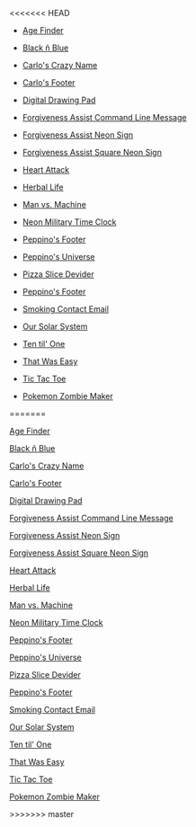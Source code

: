 <<<<<<< HEAD
<doctype html=""><title>CM85 Codepens</title> 

- [Age Finder](https://cm85.github.io/Codepen/age-finder/)  

- [Black ñ Blue](https://cm85.github.io/Codepen/black-n-blue/)  

- [Carlo's Crazy Name](https://cm85.github.io/Codepen/carlo-s-crazy-name/)  

- [Carlo's Footer](https://cm85.github.io/Codepen/carlo-s-footer/)  

- [Digital Drawing Pad](https://cm85.github.io/Codepen/digital-drawing-pad/)  

- [Forgiveness Assist Command Line Message](https://cm85.github.io/Codepen/forgiveness-assist-command-line-message/)  

- [Forgiveness Assist Neon Sign](https://cm85.github.io/Codepen/forgiveness-assist-neon-sign/)  

- [Forgiveness Assist Square Neon Sign](https://cm85.github.io/Codepen/forgiveness-assist-square-neon-sign/)  

- [Heart Attack](https://cm85.github.io/Codepen/heart-attack/)  

- [Herbal Life](https://cm85.github.io/Codepen/herbal-life/)  

- [Man vs. Machine](https://cm85.github.io/Codepen/man-vs-machine/)  

- [Neon Military Time Clock](https://cm85.github.io/Codepen/neon-o-clock/)  

- [Peppino's Footer](https://cm85.github.io/Codepen/peppino-s-footer/)  

- [Peppino's Universe](https://cm85.github.io/Codepen/peppino-s-universe/)  

- [Pizza Slice Devider](https://cm85.github.io/Codepen/pizza-slice-devider/)  

- [Peppino's Footer](https://cm85.github.io/Codepen/peppino-s-footer/)  

- [Smoking Contact Email](https://cm85.github.io/Codepen/smokin-contact/)  

- [Our Solar System](https://cm85.github.io/Codepen/solar-system/)  

- [Ten til' One](https://cm85.github.io/Codepen/ten-till-one/)  

- [That Was Easy](https://cm85.github.io/Codepen/that-was-easy/)  

- [Tic Tac Toe](https://cm85.github.io/Codepen/tic-tac-toe/)  

- [Pokemon Zombie Maker](https://cm85.github.io/Codepen/zombie-maker/)  

</doctype>
=======
<DOCTYPE html>
<html>
<head>
<title>CM85 Codepens</title>
</head>
<body>

<a href="https://cm85.github.io/Codepen/age-finder/">Age Finder</a><br>

<a href="https://cm85.github.io/Codepen/black-n-blue/">Black ñ Blue</a><br>

<a href="https://cm85.github.io/Codepen/carlo-s-crazy-name/">Carlo's Crazy Name</a><br>

<a href="https://cm85.github.io/Codepen/carlo-s-footer/">Carlo's Footer</a><br>

<a href="https://cm85.github.io/Codepen/digital-drawing-pad/">Digital Drawing Pad</a><br>

<a href="https://cm85.github.io/Codepen/forgiveness-assist-command-line-message/">Forgiveness Assist Command Line Message</a><br>

<a href="https://cm85.github.io/Codepen/forgiveness-assist-neon-sign/">Forgiveness Assist Neon Sign</a><br>

<a href="https://cm85.github.io/Codepen/forgiveness-assist-square-neon-sign/">Forgiveness Assist Square Neon Sign</a><br>

<a href="https://cm85.github.io/Codepen/heart-attack/">Heart Attack</a><br>

<a href="https://cm85.github.io/Codepen/herbal-life/">Herbal Life</a><br>

<a href="https://cm85.github.io/Codepen/man-vs-machine/">Man vs. Machine</a><br>

<a href="https://cm85.github.io/Codepen/neon-o-clock/">Neon Military Time Clock</a><br>

<a href="https://cm85.github.io/Codepen/peppino-s-footer/">Peppino's Footer</a><br>

<a href="https://cm85.github.io/Codepen/peppino-s-universe/">Peppino's Universe</a><br>

<a href="https://cm85.github.io/Codepen/pizza-slice-devider/">Pizza Slice Devider</a><br>

<a href="https://cm85.github.io/Codepen/peppino-s-footer/">Peppino's Footer</a><br>

<a href="https://cm85.github.io/Codepen/smokin-contact/">Smoking Contact Email</a><br>

<a href="https://cm85.github.io/Codepen/solar-system/">Our Solar System</a><br>

<a href="https://cm85.github.io/Codepen/ten-till-one/">Ten til' One</a><br>

<a href="https://cm85.github.io/Codepen/that-was-easy/">That Was Easy</a><br>

<a href="https://cm85.github.io/Codepen/tic-tac-toe/">Tic Tac Toe</a><br>

<a href="https://cm85.github.io/Codepen/zombie-maker/">Pokemon Zombie Maker</a><br>




</body>
</html>
>>>>>>> master
